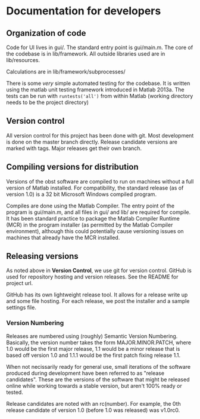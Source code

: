# Documentation for developers

## Organization of code
Code for UI lives in gui/. The standard entry point is gui/main.m. The core
of the codebase is in lib/framework. All outside libraries used are in
lib/resources.

Calculations are in lib/framework/subprocesses/

There is some *very* simple automated testing for the codebase. It is written
using the matlab unit testing framework introduced in Matlab 2013a. The tests
can be run with  `runtests('all')` from within Matlab (working directory needs
to be the project directory)

## Version control
All version control for this project has been done with git. Most development
is done on the master branch directly. Release candidate versions are marked
with tags. Major releases get their own branch.

## Compiling versions for distribution
Versions of the obst software are compiled to run on machines without a full
version of Matlab installed. For compatibility, the standard release (as of
version 1.0) is a 32 bit Microsoft Windows compiled program.

Compiles are done using the Matlab Compiler. The entry point of the program is
gui/main.m, and all files in gui/ and lib/ are required for compile. It has
been standard practice to package the Matlab Compiler Runtime (MCR) in the
program installer (as permitted by the Matlab Compiler environment), although
this could potentially cause versioning issues on machines that already have
the MCR installed.

## Releasing versions
As noted above in **Version Control**, we use git for version control. GitHub
is used for repository hosting and version releases. See the README for project
url.

GitHub has its own lightweight release tool. It allows for a release write up
and some file hosting. For each release, we post the installer and a sample
settings file.

### Version Numbering
Releases are numbered using (roughly) Semantic Version Numbering. Basically,
the version number takes the form MAJOR.MINOR.PATCH, where 1.0 would be the
first major release, 1.1 would be a minor release that is based off version 1.0
and 1.1.1 would be the first patch fixing release 1.1.

When not necissarily ready for general use, small iterations of the software
produced during development have been referred to as "release candidates".
These are the versions of the software that might be released online while
working towards a stable version, but aren't 100% ready or tested.

Release candidates are noted with an rc(number). For example, the 0th release
candidate of version 1.0 (before 1.0 was released) was v1.0rc0.
